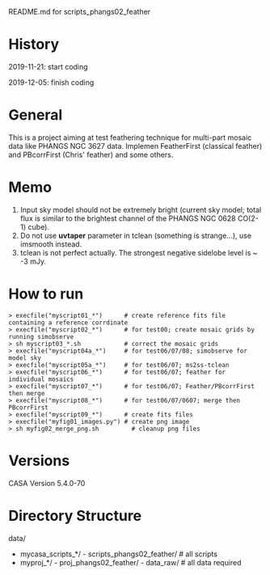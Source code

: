 README.md for scripts_phangs02_feather

# History
2019-11-21: start coding

2019-12-05: finish coding

# General

This is a project aiming at test feathering technique for multi-part mosaic data like PHANGS NGC 3627 data. Implemen FeatherFirst (classical feather) and PBcorrFirst (Chris' feather) and some others.

# Memo
1. Input sky model should not be extremely bright (current sky model; total flux is similar to the brightest channel of the PHANGS NGC 0628 CO(2-1) cube).
2. Do not use **uvtaper** parameter in tclean (something is strange...), use imsmooth instead.
3. tclean is not perfect actually. The strongest negative sidelobe level is ~ -3 mJy.

# How to run
```
> execfile("myscript01_*")      # create reference fits file containing a reference corrdinate
> execfile("myscript02_*")      # for test00; create mosaic grids by running simobserve
> sh myscript03_*.sh            # correct the mosaic grids
> execfile("myscript04a_*")     # for test06/07/08; simobserve for model sky
> execfile("myscript05a_*")     # for test06/07; ms2ss-tclean
> execfile("myscript06_*")      # for test06/07; feather for individual mosaics
> execfile("myscript07_*")      # for test06/07; Feather/PBcorrFirst then merge
> execfile("myscript08_*")      # for test06/07/0607; merge then PBcorrFirst
> execfile("myscript09_*")      # create fits files
> execfile("myfig01_images.py") # create png image
> sh myfig02_merge_png.sh         # cleanup png files
```

# Versions
CASA Version 5.4.0-70

# Directory Structure
data/
  - mycasa_scripts_*/ - scripts_phangs02_feather/   # all scripts
  - myproj_*/ - proj_phangs02_feather/ - data_raw/  # all data required
